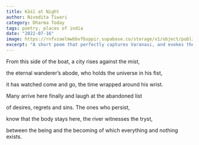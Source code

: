 ```yaml
---
title: Kāśī at Night
author: Nivedita Tiwari
category: Dharma Today
tags: poetry, places of india
date: "2022-07-16"
image: https://rnfvzaelmwbbvfbsppir.supabase.co/storage/v1/object/public/brhatwebsite/05dhiti/18.webp
excerpt: "A short poem that perfectly captures Varanasi, and evokes the almost mystic feel it can overtake you with when there."
---
```


From this side of the boat,
a city rises against the mist,

the eternal wanderer’s abode,
who holds the universe in his fist,

it has watched come and go,
the time wrapped around his wrist.

Many arrive here finally
and laugh at the abandoned list

of desires, regrets and sins.
The ones who persist,

know that the body stays here,
the river witnesses the tryst,

between the being and the becoming
of which everything and nothing exists.